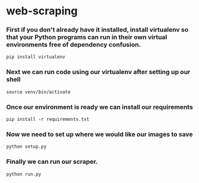 # web-scraping


### First if you don't already have it installed, install virtualenv so that your Python programs can run in their own virtual environments free of dependency confusion.
```pip install virtualenv```

### Next we can run code using our virtualenv after setting up our shell
```source venv/bin/activate```

### Once our environment is ready we can install our requirements
```pip install -r requirements.txt```

### Now we need to set up where we would like our images to save
```python setup.py```

### Finally we can run our scraper.
```python run.py```
